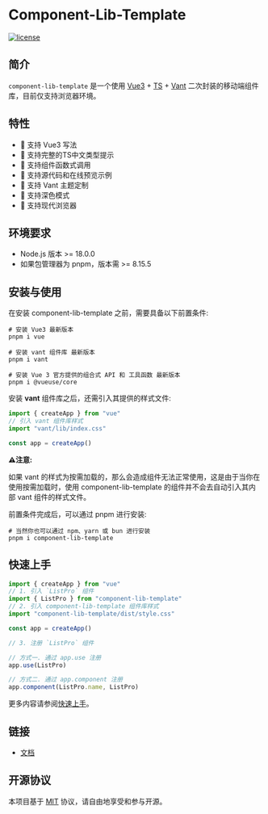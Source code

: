 # Component-Lib-Template

[![license](https://img.shields.io/badge/license-MIT-blue.svg)](https://zh.wikipedia.org/wiki/MIT%E8%A8%B1%E5%8F%AF%E8%AD%89)

## 简介

`component-lib-template` 是一个使用 [Vue3](https://cn.vuejs.org/) + [TS](https://www.typescriptlang.org/) + [Vant](https://vant-ui.github.io/vant/#/zh-CN/home) 二次封装的移动端组件库，目前仅支持浏览器环境。

## 特性

-   🎉 支持 Vue3 写法
-   🎉 支持完整的TS中文类型提示
-   🎉 支持组件函数式调用
-   🎉 支持源代码和在线预览示例
-   🎉 支持 Vant 主题定制
-   🎉 支持深色模式
-   🎉 支持现代浏览器

## 环境要求

-   Node.js 版本 >= 18.0.0
-   如果包管理器为 pnpm，版本需 >= 8.15.5

## 安装与使用

在安装 component-lib-template 之前，需要具备以下前置条件:

```shell
# 安装 Vue3 最新版本
pnpm i vue

# 安装 vant 组件库 最新版本
pnpm i vant

# 安装 Vue 3 官方提供的组合式 API 和 工具函数 最新版本
pnpm i @vueuse/core
```

安装 **vant** 组件库之后，还需引入其提供的样式文件:

```ts
import { createApp } from "vue"
// 引入 vant 组件库样式
import "vant/lib/index.css"

const app = createApp()
```

**⚠️注意:**

如果 vant 的样式为按需加载的，那么会造成组件无法正常使用，这是由于当你在使用按需加载时，使用 component-lib-template 的组件并不会去自动引入其内部 vant 组件的样式文件。

前置条件完成后，可以通过 pnpm 进行安装:

```shell
# 当然你也可以通过 npm、yarn 或 bun 进行安装
pnpm i component-lib-template
```

## 快速上手

```ts
import { createApp } from "vue"
// 1. 引入 `ListPro` 组件
import { ListPro } from "component-lib-template"
// 2. 引入 component-lib-template 组件库样式
import "component-lib-template/dist/style.css"

const app = createApp()

// 3. 注册 `ListPro` 组件

// 方式一. 通过 app.use 注册
app.use(ListPro)

// 方式二. 通过 app.component 注册
app.component(ListPro.name, ListPro)
```

更多内容请参阅[快速上手](https://dyb-dev.github.io/component-lib-template/docs/quickstart/)。

## 链接

-   [文档](https://dyb-dev.github.io/component-lib-template/)

## 开源协议

本项目基于 [MIT](https://zh.wikipedia.org/wiki/MIT%E8%A8%B1%E5%8F%AF%E8%AD%89) 协议，请自由地享受和参与开源。
